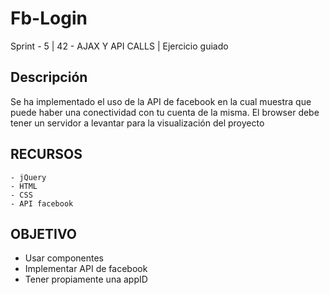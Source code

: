 # Fb-Login
Sprint - 5 | 42 - AJAX Y API CALLS | Ejercicio guiado
## Descripción
  Se ha implementado el uso de la API de facebook en la cual muestra que puede haber una conectividad con tu cuenta de la misma. El browser debe tener un servidor a levantar para la visualización del proyecto
  
## RECURSOS 
```
- jQuery
- HTML
- CSS
- API facebook
```
  
## OBJETIVO
+ Usar componentes
+ Implementar API de facebook
+ Tener propiamente una appID
